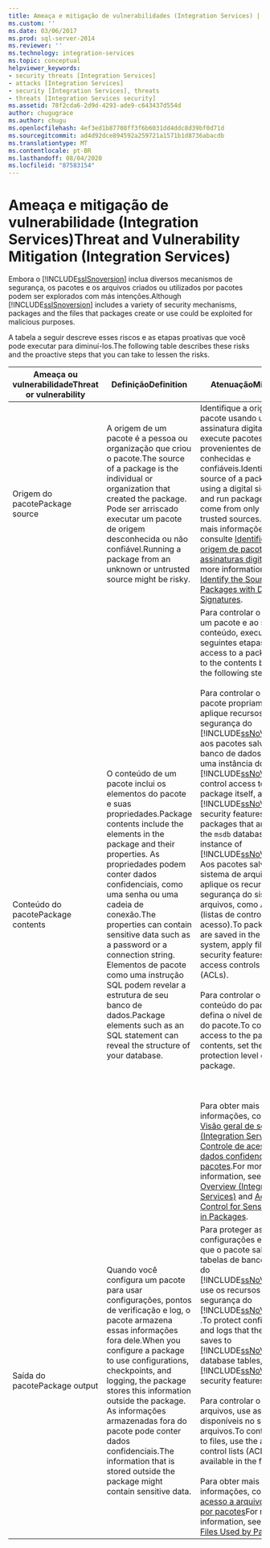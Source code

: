 ```yaml
---
title: Ameaça e mitigação de vulnerabilidades (Integration Services) | Microsoft Docs
ms.custom: ''
ms.date: 03/06/2017
ms.prod: sql-server-2014
ms.reviewer: ''
ms.technology: integration-services
ms.topic: conceptual
helpviewer_keywords:
- security threats [Integration Services]
- attacks [Integration Services]
- security [Integration Services], threats
- threats [Integration Services security]
ms.assetid: 78f2cda6-2d9d-4293-ade9-c643437d554d
author: chugugrace
ms.author: chugu
ms.openlocfilehash: 4ef3ed1b87708ff3f6b6031dd4ddc8d39bf0d71d
ms.sourcegitcommit: ad4d92dce894592a259721a1571b1d8736abacdb
ms.translationtype: MT
ms.contentlocale: pt-BR
ms.lasthandoff: 08/04/2020
ms.locfileid: "87583154"
---
```

# <a name="threat-and-vulnerability-mitigation-integration-services"></a><span data-ttu-id="6179e-102">Ameaça e mitigação de vulnerabilidade (Integration Services)</span><span class="sxs-lookup"><span data-stu-id="6179e-102">Threat and Vulnerability Mitigation (Integration Services)</span></span>
  <span data-ttu-id="6179e-103">Embora o [!INCLUDE[ssISnoversion](../includes/ssisnoversion-md.md)] inclua diversos mecanismos de segurança, os pacotes e os arquivos criados ou utilizados por pacotes podem ser explorados com más intenções.</span><span class="sxs-lookup"><span data-stu-id="6179e-103">Although [!INCLUDE[ssISnoversion](../includes/ssisnoversion-md.md)] includes a variety of security mechanisms, packages and the files that packages create or use could be exploited for malicious purposes.</span></span>  
  
 <span data-ttu-id="6179e-104">A tabela a seguir descreve esses riscos e as etapas proativas que você pode executar para diminuí-los.</span><span class="sxs-lookup"><span data-stu-id="6179e-104">The following table describes these risks and the proactive steps that you can take to lessen the risks.</span></span>  
  
|<span data-ttu-id="6179e-105">Ameaça ou vulnerabilidade</span><span class="sxs-lookup"><span data-stu-id="6179e-105">Threat or vulnerability</span></span>|<span data-ttu-id="6179e-106">Definição</span><span class="sxs-lookup"><span data-stu-id="6179e-106">Definition</span></span>|<span data-ttu-id="6179e-107">Atenuação</span><span class="sxs-lookup"><span data-stu-id="6179e-107">Mitigation</span></span>|  
|-----------------------------|----------------|----------------|  
|<span data-ttu-id="6179e-108">Origem do pacote</span><span class="sxs-lookup"><span data-stu-id="6179e-108">Package source</span></span>|<span data-ttu-id="6179e-109">A origem de um pacote é a pessoa ou organização que criou o pacote.</span><span class="sxs-lookup"><span data-stu-id="6179e-109">The source of a package is the individual or organization that created the package.</span></span> <span data-ttu-id="6179e-110">Pode ser arriscado executar um pacote de origem desconhecida ou não confiável.</span><span class="sxs-lookup"><span data-stu-id="6179e-110">Running a package from an unknown or untrusted source might be risky.</span></span>|<span data-ttu-id="6179e-111">Identifique a origem do pacote usando uma assinatura digital e apenas execute pacotes provenientes de fontes conhecidas e confiáveis.</span><span class="sxs-lookup"><span data-stu-id="6179e-111">Identify the source of a package by using a digital signature, and run packages that come from only known, trusted sources.</span></span> <span data-ttu-id="6179e-112">Para obter mais informações, consulte [Identificar a origem de pacotes com assinaturas digitais](security/identify-the-source-of-packages-with-digital-signatures.md).</span><span class="sxs-lookup"><span data-stu-id="6179e-112">For more information, see [Identify the Source of Packages with Digital Signatures](security/identify-the-source-of-packages-with-digital-signatures.md).</span></span>|  
|<span data-ttu-id="6179e-113">Conteúdo do pacote</span><span class="sxs-lookup"><span data-stu-id="6179e-113">Package contents</span></span>|<span data-ttu-id="6179e-114">O conteúdo de um pacote inclui os elementos do pacote e suas propriedades.</span><span class="sxs-lookup"><span data-stu-id="6179e-114">Package contents include the elements in the package and their properties.</span></span> <span data-ttu-id="6179e-115">As propriedades podem conter dados confidenciais, como uma senha ou uma cadeia de conexão.</span><span class="sxs-lookup"><span data-stu-id="6179e-115">The properties can contain sensitive data such as a password or a connection string.</span></span> <span data-ttu-id="6179e-116">Elementos de pacote como uma instrução SQL podem revelar a estrutura de seu banco de dados.</span><span class="sxs-lookup"><span data-stu-id="6179e-116">Package elements such as an SQL statement can reveal the structure of your database.</span></span>|<span data-ttu-id="6179e-117">Para controlar o acesso a um pacote e ao seu conteúdo, execute as seguintes etapas:</span><span class="sxs-lookup"><span data-stu-id="6179e-117">Control access to a package and to the contents by doing the following steps:</span></span><br /><br /> <span data-ttu-id="6179e-118">Para controlar o acesso ao pacote propriamente dito, aplique recursos de segurança do [!INCLUDE[ssNoVersion](../includes/ssnoversion-md.md)] aos pacotes salvos no banco de dados `msdb` em uma instância do [!INCLUDE[ssNoVersion](../includes/ssnoversion-md.md)].</span><span class="sxs-lookup"><span data-stu-id="6179e-118">To control access to the package itself, apply [!INCLUDE[ssNoVersion](../includes/ssnoversion-md.md)] security features to packages that are saved to the `msdb` database in an instance of [!INCLUDE[ssNoVersion](../includes/ssnoversion-md.md)].</span></span> <span data-ttu-id="6179e-119">Aos pacotes salvos no sistema de arquivos, aplique os recursos de segurança do sistema de arquivos, como ACLs (listas de controle de acesso).</span><span class="sxs-lookup"><span data-stu-id="6179e-119">To packages that are saved in the file system, apply file system security features, such as access controls lists (ACLs).</span></span><br /><br /> <span data-ttu-id="6179e-120">Para controlar o acesso ao conteúdo do pacote, defina o nível de proteção do pacote.</span><span class="sxs-lookup"><span data-stu-id="6179e-120">To control access to the package's contents, set the protection level of the package.</span></span><br /><br /> <br /><br /> <span data-ttu-id="6179e-121">Para obter mais informações, consulte [Visão geral de segurança &#40;Integration Services&#41;](security/security-overview-integration-services.md) e [Controle de acesso de dados confidenciais em pacotes](security/access-control-for-sensitive-data-in-packages.md).</span><span class="sxs-lookup"><span data-stu-id="6179e-121">For more information, see [Security Overview &#40;Integration Services&#41;](security/security-overview-integration-services.md) and [Access Control for Sensitive Data in Packages](security/access-control-for-sensitive-data-in-packages.md).</span></span>|  
|<span data-ttu-id="6179e-122">Saída do pacote</span><span class="sxs-lookup"><span data-stu-id="6179e-122">Package output</span></span>|<span data-ttu-id="6179e-123">Quando você configura um pacote para usar configurações, pontos de verificação e log, o pacote armazena essas informações fora dele.</span><span class="sxs-lookup"><span data-stu-id="6179e-123">When you configure a package to use configurations, checkpoints, and logging, the package stores this information outside the package.</span></span> <span data-ttu-id="6179e-124">As informações armazenadas fora do pacote pode conter dados confidenciais.</span><span class="sxs-lookup"><span data-stu-id="6179e-124">The information that is stored outside the package might contain sensitive data.</span></span>|<span data-ttu-id="6179e-125">Para proteger as configurações e os logs que o pacote salva em tabelas de banco de dados do [!INCLUDE[ssNoVersion](../includes/ssnoversion-md.md)] , use os recursos de segurança do [!INCLUDE[ssNoVersion](../includes/ssnoversion-md.md)] .</span><span class="sxs-lookup"><span data-stu-id="6179e-125">To protect configurations and logs that the package saves to [!INCLUDE[ssNoVersion](../includes/ssnoversion-md.md)] database tables, use [!INCLUDE[ssNoVersion](../includes/ssnoversion-md.md)] security features.</span></span><br /><br /> <span data-ttu-id="6179e-126">Para controlar o acesso a arquivos, use as ACLs disponíveis no sistema de arquivos.</span><span class="sxs-lookup"><span data-stu-id="6179e-126">To control access to files, use the access control lists (ACLs) available in the file system.</span></span><br /><br /> <span data-ttu-id="6179e-127">Para obter mais informações, consulte [acesso a arquivos usados por pacotes](../../2014/integration-services/access-to-files-used-by-packages.md)</span><span class="sxs-lookup"><span data-stu-id="6179e-127">For more information, see [Access to Files Used by Packages](../../2014/integration-services/access-to-files-used-by-packages.md)</span></span>|  
  
  
